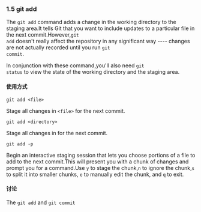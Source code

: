 ### 1.5 git add

The <code>git add</code> command adds a change in the working directory to the staging area.It tells Git that you want
to include updates to a particular file in the next commit.However,<code>git add</code> doesn't really affect the 
repository in any significant way ---- changes are not actually recorded until you run <code>git commit</code>.

In conjunction with these command,you'll also need <code>git status</code> to view the state of the working directory
and the staging area.

#### 使用方式

    git add <file>

Stage all changes in <code>\<file\></code> for the next commit.

    git add <directory>

Stage all changes in <directory> for the next commit.

    git add -p

Begin an interactive staging session that lets you choose portions of a file to add to the next commit.This will present
you with a chunk of changes and prompt you for a command.Use <code>y</code> to stage the chunk,<code>n</code> to ignore
the chunk,<code>s</code> to split it into smaller chunks, <code>e</code> to manually edit the chunk, and <code>q</code>
to exit.

#### 讨论

The <code>git add</code> and <code>git commit</code>

